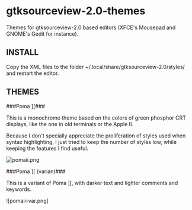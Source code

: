 gtksourceview-2.0-themes
========================

Themes for gtksourceview-2.0 based editors (XFCE's Mousepad and GNOME's Gedit 
for instance).

INSTALL
-------

Copy the XML files to the folder ~/.local/share/gtksourceview-2.0/styles/ and
restart the editor.

THEMES
------

###Poma ][###

This is a monochrome theme based on the colors of green phosphor CRT displays, 
like the one in old terminals or the Apple II. 

Because I don't specially appreciate the proliferation of styles used when
syntax highlighting, I just tried to keep the number of styles low, while 
keeping the features I find useful.

![pomaii.png](screenshot)

###Poma ][ (varian)###

This is a variant of Poma ][, with darker text and lighter comments and 
keywords.

![pomaii-var.png]
